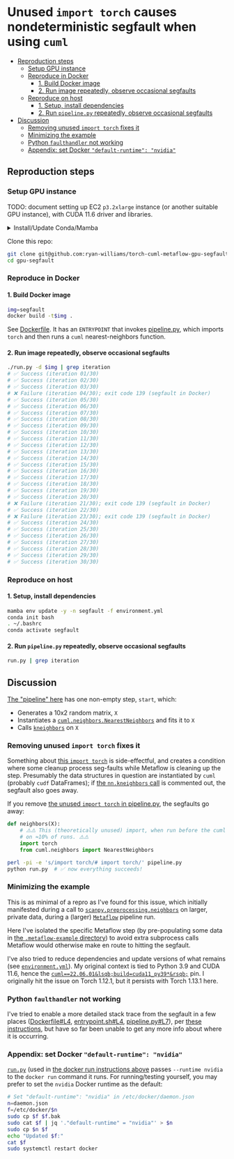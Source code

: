# Unused `import torch` causes nondeterministic segfault when using `cuml`

- [Reproduction steps](#repro)
  - [Setup GPU instance](#setup)
  - [Reproduce in Docker](#docker)
    - [1. Build Docker image](#build-docker)
    - [2. Run image repeatedly, observe occasional segfaults](#run-docker)
  - [Reproduce on host](#host)
    - [1. Setup, install dependencies](#setup-host)
    - [2. Run `pipeline.py` repeatedly, observe occasional segfaults](#run-host)
- [Discussion](#discussion)
  - [Removing unused `import torch` fixes it](#import)
  - [Minimizing the example](#minimizing)
  - [Python `faulthandler` not working](#faulthandler)
  - [Appendix: set Docker `"default-runtime": "nvidia"`](#docker-nvidia)

## Reproduction steps <a id="repro"></a>

### Setup GPU instance <a id="setup"></a>
TODO: document setting up EC2 `p3.2xlarge` instance (or another suitable GPU instance), with CUDA 11.6 driver and libraries.

<details><summary>Install/Update Conda/Mamba</summary>

```bash
d=~/miniconda
wget -q "https://repo.anaconda.com/miniconda/Miniconda3-py39_23.1.0-1-Linux-x86_64.sh" -O ~/miniconda.sh && \
/bin/bash ~/miniconda.sh -b -p $d && \
rm ~/miniconda.sh && \
echo ". $d/etc/profile.d/conda.sh" >> ~/.bashrc && \
echo "conda activate base" >> ~/.bashrc && \
. ~/.bashrc && \
conda --version && \
conda install -y -n base conda-libmamba-solver && \
conda config --set solver libmamba && \
conda env update -n segfault python==3.9.13 pip && \
pip install click
```
</details>

Clone this repo:
```bash
git clone git@github.com:ryan-williams/torch-cuml-metaflow-gpu-segfault.git gpu-segfault
cd gpu-segfault
```

### Reproduce in Docker <a id="docker"></a>

#### 1. Build Docker image <a id="build-docker"></a>
```bash
img=segfault
docker build -t$img .
```

See [Dockerfile](Dockerfile). It has an `ENTRYPOINT` that invokes [pipeline.py], which imports `torch` and then runs a `cuml` nearest-neighbors function.

#### 2. Run image repeatedly, observe occasional segfaults <a id="run-docker"></a>
```bash
./run.py -d $img | grep iteration
# ✅ Success (iteration 01/30)
# ✅ Success (iteration 02/30)
# ✅ Success (iteration 03/30)
# ❌ Failure (iteration 04/30); exit code 139 (segfault in Docker)
# ✅ Success (iteration 05/30)
# ✅ Success (iteration 06/30)
# ✅ Success (iteration 07/30)
# ✅ Success (iteration 08/30)
# ✅ Success (iteration 09/30)
# ✅ Success (iteration 10/30)
# ✅ Success (iteration 11/30)
# ✅ Success (iteration 12/30)
# ✅ Success (iteration 13/30)
# ✅ Success (iteration 14/30)
# ✅ Success (iteration 15/30)
# ✅ Success (iteration 16/30)
# ✅ Success (iteration 17/30)
# ✅ Success (iteration 18/30)
# ✅ Success (iteration 19/30)
# ✅ Success (iteration 20/30)
# ❌ Failure (iteration 21/30); exit code 139 (segfault in Docker)
# ✅ Success (iteration 22/30)
# ❌ Failure (iteration 23/30); exit code 139 (segfault in Docker)
# ✅ Success (iteration 24/30)
# ✅ Success (iteration 25/30)
# ✅ Success (iteration 26/30)
# ✅ Success (iteration 27/30)
# ✅ Success (iteration 28/30)
# ✅ Success (iteration 29/30)
# ✅ Success (iteration 30/30)
```

### Reproduce on host <a id="host"></a>

#### 1. Setup, install dependencies <a id="setup-host"></a>
```bash
mamba env update -y -n segfault -f environment.yml
conda init bash
. ~/.bashrc
conda activate segfault
```

#### 2. Run `pipeline.py` repeatedly, observe occasional segfaults <a id="run-host"></a>
```bash
run.py | grep iteration
```

## Discussion <a id="discussion"></a>
[The "pipeline" here](pipeline.py) has one non-empty step, `start`, which:
- Generates a 10x2 random matrix, `X`
- Instantiates a [`cuml.neighbors.NearestNeighbors`] and fits it to `X`
- Calls [`kneighbors`] on `X`

### Removing unused `import torch` fixes it <a id="import"></a>
Something about [this `import torch`][`import torch`] is side-effectful, and creates a condition where some cleanup process seg-faults while Metaflow is cleaning up the step. Presumably the data structures in question are instantiated by `cuml` (probably `cudf` DataFrames); if [the `nn.kneighbors` call](pipeline.py#L21-L22) is commented out, the segfault also goes away.

If you remove [the unused `import torch` in pipeline.py][`import torch`], the segfaults go away:
```python
def neighbors(X):
    # ⚠️️⚠️ This (theoretically unused) import, when run before the cuml import below it, causes the pipeline to segfault
    # on ≈10% of runs. ⚠️⚠️
    import torch
    from cuml.neighbors import NearestNeighbors
```

```bash
perl -pi -e 's/import torch/# import torch/' pipeline.py
python run.py  # ✅ now everything succeeds!
```

### Minimizing the example <a id="minimizing"></a>
This is as minimal of a repro as I've found for this issue, which initially manifested during a call to [`scanpy.preprocessing.neighbors`] on larger, private data, during a (larger) [`Metaflow`] pipeline run.

Here I've isolated the specific Metaflow step (by pre-populating some data in [the `.metaflow-example` directory](.metaflow-example/Pipeline)) to avoid extra subprocess calls Metaflow would otherwise make en route to hitting the segfault.

I've also tried to reduce dependencies and update versions of what remains (see [`environment.yml`]). My original context is tied to Python 3.9 and CUDA 11.6, hence the [`cuml==22.06.01&lsqb;build=cuda11_py39*&rsqb;`](environment.yml#L8) pin. I originally hit the issue on Torch 1.12.1, but it persists with Torch 1.13.1 here.

### Python `faulthandler` not working <a id="faulthandler"></a>
I've tried to enable a more detailed stack trace from the segfault in a few places ([Dockerfile#L4](Dockerfile#L4), [entrypoint.sh#L4](entrypoint.sh#L4), [pipeline.py#L7](pipeline.py#L7)), per [these instructions][segfault debug article], but have so far been unable to get any more info about where it is occurring.

### Appendix: set Docker `"default-runtime": "nvidia"` <a id="docker-nvidia"></a>
[`run.py`] (used in [the docker run instructions above](#run-docker) passes `--runtime nvidia` to the `docker run` command it runs. For running/testing yourself, you may prefer to set the `nvidia` Docker runtime as the default:

```bash
# Set "default-runtime": "nvidia" in /etc/docker/daemon.json
n=daemon.json
f=/etc/docker/$n
sudo cp $f $f.bak
sudo cat $f | jq '."default-runtime" = "nvidia"' > $n
sudo cp $n $f
echo "Updated $f:"
cat $f
sudo systemctl restart docker
```



[`scanpy.preprocessing.neighbors`]: https://github.com/scverse/scanpy/blob/1.8.2/scanpy/neighbors/__init__.py#L52
[`scanpy.neighbors.compute_neighbors_rapids`]: https://github.com/scverse/scanpy/blob/1.8.2/scanpy/neighbors/__init__.py#L318
[`environment.yml`]: environment.yml
[`cuml.neighbors.NearestNeighbors`]: https://github.com/rapidsai/cuml/blob/v22.06.01/python/cuml/neighbors/nearest_neighbors.pyx#L153
[`kneighbors`]: https://github.com/rapidsai/cuml/blob/v22.06.01/python/cuml/neighbors/nearest_neighbors.pyx#L482
[`Metaflow`]: https://metaflow.org/
[`import torch`]: pipeline.py#L14
[pipeline.py]: pipeline.py
[segfault debug article]: https://blog.richard.do/2018/03/18/how-to-debug-segmentation-fault-in-python/
[`run.py`]: run.py
